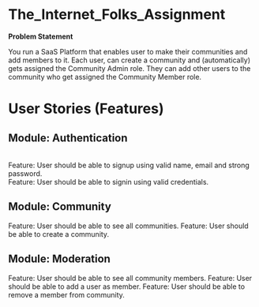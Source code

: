 # The_Internet_Folks_Assignment

<b>Problem Statement</b>

<p>You run a SaaS Platform that enables user to make their communities and add members to it.
Each user, can create a community and (automatically) gets assigned the Community Admin role. They can add other users to the community who get assigned the Community Member role.</p>

<h1>User Stories (Features)</h1>

<h2>Module: Authentication</h2><br>
  Feature: User should be able to signup using valid name, email and strong password.<br>
  Feature: User should be able to signin using valid credentials.
<h2>Module: Community</h2>
  Feature: User should be able to see all communities.
  Feature: User should be able to create a community.
<h2>Module: Moderation</h2>
  Feature: User should be able to see all community members.
  Feature: User should be able to add a user as member.
  Feature: User should be able to remove a member from community.
